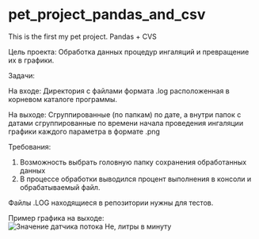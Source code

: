# pet_project_pandas_and_csv
This is the first my pet project. Pandas + CVS

Цель проекта: Обработка данных процедур ингаляций и превращение их в графики.

Задачи:

На входе: 
Директория с файлами формата .log расположенная в корневом каталоге программы.

На выходе: 
Сгруппированные (по папкам) по дате, а внутри папок с датами сгруппированные по времени начала проведения ингаляции графики каждого параметра в формате .png

Требования:
1. Возможность выбрать головную папку сохранения обработанных данных
2. В процессе обработки выводился процент выполнения в консоли и обрабатываемый файл.

Файлы .LOG находящиеся в репозитории нужны для тестов.

Пример графика на выходе:
![Значение датчика потока He, литры в минуту](https://user-images.githubusercontent.com/75097575/109803863-a1d17580-7c32-11eb-90af-4e13e32951dc.png)

